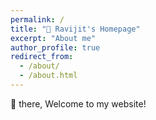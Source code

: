 ```yaml
---
permalink: /
title: "🏡 Ravijit's Homepage"
excerpt: "About me"
author_profile: true
redirect_from: 
  - /about/
  - /about.html
---
```

👋 there, Welcome to my website!